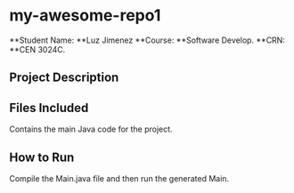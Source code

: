 # my-awesome-repo1
**Student Name: **Luz Jimenez
**Course: **Software Develop.
**CRN: **CEN 3024C.

## Project Description

## Files Included
Contains the main Java code for the project.

## How to Run
Compile the Main.java file and then run the generated Main.

